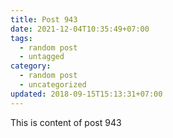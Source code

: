 ```yaml
---
title: Post 943
date: 2021-12-04T10:35:49+07:00
tags:
  - random post
  - untagged
category:
  - random post
  - uncategorized
updated: 2018-09-15T15:13:31+07:00
---
```

This is content of post 943